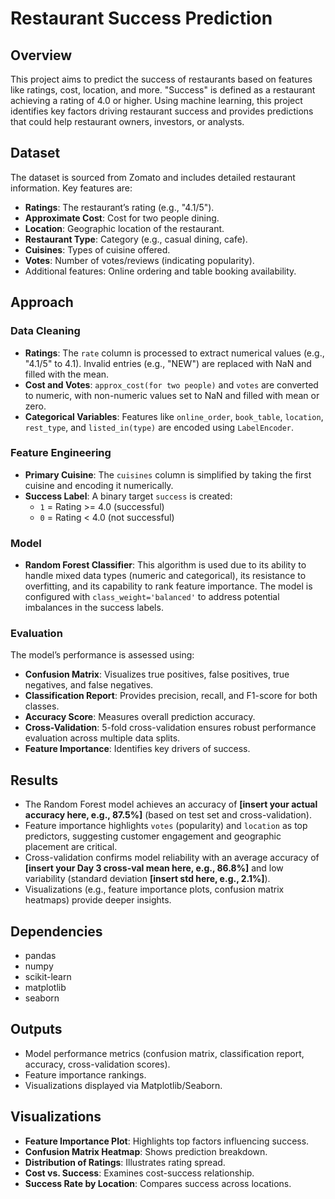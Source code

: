 # Restaurant Success Prediction

## Overview
This project aims to predict the success of restaurants based on features like ratings, cost, location, and more. "Success" is defined as a restaurant achieving a rating of 4.0 or higher.
Using machine learning, this project identifies key factors driving restaurant success and provides predictions that could help restaurant owners, investors, or analysts.

## Dataset
The dataset is sourced from Zomato and includes detailed restaurant information. Key features are:
- **Ratings**: The restaurant’s rating (e.g., "4.1/5").
- **Approximate Cost**: Cost for two people dining.
- **Location**: Geographic location of the restaurant.
- **Restaurant Type**: Category (e.g., casual dining, cafe).
- **Cuisines**: Types of cuisine offered.
- **Votes**: Number of votes/reviews (indicating popularity).
- Additional features: Online ordering and table booking availability.

## Approach

### Data Cleaning
- **Ratings**: The `rate` column is processed to extract numerical values (e.g., "4.1/5" to 4.1). Invalid entries (e.g., "NEW") are replaced with NaN and filled with the mean.
- **Cost and Votes**: `approx_cost(for two people)` and `votes` are converted to numeric, with non-numeric values set to NaN and filled with mean or zero.
- **Categorical Variables**: Features like `online_order`, `book_table`, `location`, `rest_type`, and `listed_in(type)` are encoded using `LabelEncoder`.

### Feature Engineering
- **Primary Cuisine**: The `cuisines` column is simplified by taking the first cuisine and encoding it numerically.
- **Success Label**: A binary target `success` is created:
  - `1` = Rating >= 4.0 (successful)
  - `0` = Rating < 4.0 (not successful)

 ### Model
 - **Random Forest Classifier**: This algorithm is used due to its ability to handle mixed data types (numeric and categorical), its resistance to overfitting, and its capability
   to rank feature importance. The model is configured with `class_weight='balanced'` to address potential imbalances in the success labels.
 

### Evaluation
The model’s performance is assessed using:
- **Confusion Matrix**: Visualizes true positives, false positives, true negatives, and false negatives.
- **Classification Report**: Provides precision, recall, and F1-score for both classes.
- **Accuracy Score**: Measures overall prediction accuracy.
- **Cross-Validation**: 5-fold cross-validation ensures robust performance evaluation across multiple data splits.
- **Feature Importance**: Identifies key drivers of success.

## Results
- The Random Forest model achieves an accuracy of **[insert your actual accuracy here, e.g., 87.5%]** (based on test set and cross-validation).
- Feature importance highlights `votes` (popularity) and `location` as top predictors, suggesting customer engagement and geographic placement are critical.
- Cross-validation confirms model reliability with an average accuracy of **[insert your Day 3 cross-val mean here, e.g., 86.8%]** and low variability (standard deviation **[insert std here, e.g., 2.1%]**).
- Visualizations (e.g., feature importance plots, confusion matrix heatmaps) provide deeper insights.

## Dependencies
- pandas
- numpy
- scikit-learn
- matplotlib
- seaborn

## Outputs
- Model performance metrics (confusion matrix, classification report, accuracy, cross-validation scores).
- Feature importance rankings.
- Visualizations displayed via Matplotlib/Seaborn.

## Visualizations
- **Feature Importance Plot**: Highlights top factors influencing success.
- **Confusion Matrix Heatmap**: Shows prediction breakdown.
- **Distribution of Ratings**: Illustrates rating spread.
- **Cost vs. Success**: Examines cost-success relationship.
- **Success Rate by Location**: Compares success across locations.
